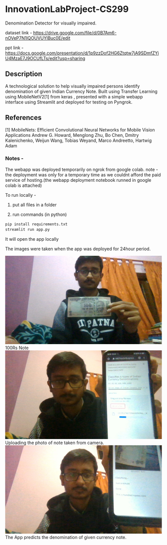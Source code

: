 # InnovationLabProject-CS299
Denomination Detector for visually impaired. </p>
dataset link - https://drive.google.com/file/d/0B7Am6-nOVeP7N1lQOUVUYlBuc0E/edit </p>
ppt link - https://docs.google.com/presentation/d/1p9zzDof2HG6Ztqtw7jA9SDmfZYiU4MzaE7J9OCUfLTs/edit?usp=sharing </p>


## Description
A technological solution to help visually impaired persons identify denomination of given Indian Currency Note.
Built using Transfer Learning using MobileNetV2[1] from keras , presented with a simple webapp interface using Streamlit and deployed for testing on Pyngrok.


## References
<a id="1">[1]</a> 
MobileNets: Efficient Convolutional Neural Networks for Mobile Vision Applications
Andrew G. Howard, Menglong Zhu, Bo Chen, Dmitry Kalenichenko, Weijun Wang, Tobias Weyand, Marco Andreetto, Hartwig Adam

### Notes -
The webapp was deployed temporarily on ngrok from google colab.
note - the deployment was only for a temporary time as we couldnt afford the paid service of hosting.(the webapp deployment notebook runned in google colab is attached)


To run locally -
1. put all files in a folder

2. run commands (in python)

```sh
pip install requirements.txt
streamlit run app.py
```

It will open the app locally

The images were taken when the app was deployed for 24hour period.

![100Rs Note](1.jpg)
100Rs Note
![Uploading](2.jpg)
Uploading the photo of note taken from camera.
![Output](3.jpg)
The App predicts the denomination of given currency note.


